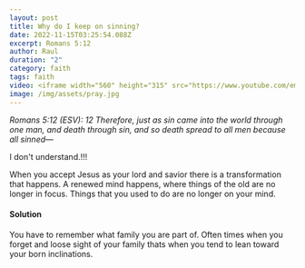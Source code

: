```yaml
---
layout: post
title: Why do I keep on sinning?
date: 2022-11-15T03:25:54.088Z
excerpt: Romans 5:12
author: Raul
duration: "2"
category: faith
tags: faith
video: <iframe width="560" height="315" src="https://www.youtube.com/embed/Tz91kNJkwBU?si=oGtgakjnqG-CXt1y" title="YouTube video player" frameborder="0" allow="accelerometer; autoplay; clipboard-write; encrypted-media; gyroscope; picture-in-picture; web-share" allowfullscreen></iframe>
image: /img/assets/pray.jpg
---
```

*Romans 5:12 (ESV): 12 Therefore, just as sin came into the world through one man, and death through sin, and so death spread to all men because all sinned—*

I﻿ don't understand.!!!

W﻿hen you accept Jesus as your lord and savior there is a transformation that happens. A renewed mind happens, where things of the old are no longer in focus. Things that you used to do are no longer on your mind.

#### S﻿olution

Y﻿ou have to remember what family you are part of. Often times when you forget and loose sight of your family thats when you tend to lean toward your born inclinations.
